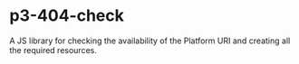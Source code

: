# p3-404-check
A JS library for checking the availability of the Platform URI and creating all the required resources.
